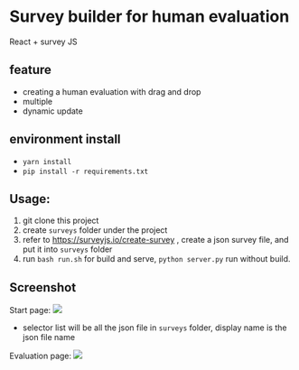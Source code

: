 # Survey builder for human evaluation

React + survey JS

## feature
- creating a human evaluation with drag and drop
- multiple 
- dynamic update

## environment install
- `yarn install`
- `pip install -r requirements.txt`

## Usage:
1. git clone this project
2. create `surveys` folder under the project
3. refer to https://surveyjs.io/create-survey , create a json survey file, and put it into `surveys` folder
4. run `bash run.sh` for build and serve, `python server.py` run without build.

## Screenshot
Start page:
![](https://i.imgur.com/lmgEZqm.png)
* selector list will be all the json file in `surveys` folder, display name is the json file name

Evaluation page:
![](https://i.imgur.com/Xw0zgzw.png)

